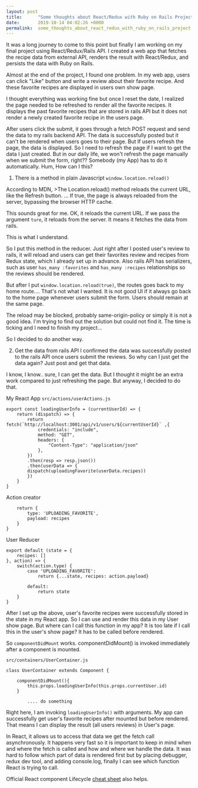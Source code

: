 ```yaml
---
layout: post
title:      "Some thoughts about React/Redux with Ruby on Rails Project"
date:       2019-10-14 04:02:26 +0000
permalink:  some_thoughts_about_react_redux_with_ruby_on_rails_project
---
```



It was a long journey to come to this point but finally I am working on my final project using React/Redux/Rails API. I created a web app that fetches the recipe data from external API, renders the result with React/Redux, and persists the data with Ruby on Rails.

Almost at the end of the project, I found one problem. In my web app, users can click "Like" button and write a review about their favorite recipe. And these favorite recipes are displayed in users own show page.

I thought everything was working fine but once I reset the date, I realized the page needed to be refreshed to render all the favorite recipes. It displays the past favorite recipes that are stored in rails API but it does not render a newly created favorite recipe in the users page.

After users click the submit, it goes through a fetch POST request and send the data to my rails backend API. The data is successfully posted but it can't be rendered when users goes to their page. But If users refresh the page, the data is displayed. So I need to refresh the page if I want to get the data I just created. But in our daily life, we won't refresh the page manually when we submit the form, right?? Somebody (my App) has to do it automatically. Hum, How can I this?


1. There is a method in plain Javascript
 `window.location.reload()`

According to MDN, >The Location.reload() method reloads the current URL, like the Refresh button.  ...   If true, the page is always reloaded from the server, bypassing the browser HTTP cache.

This sounds great for me. OK, it reloads the current URL. If we pass the argument `ture`, it reloads from the server. It means it fetches the data from rails.

This is what I understand.

So I put this method in the reducer. Just right after I posted user's review to rails, it will reload and users can get their favorites review and recipes from Redux state, which I already set up in advance. Also rails API has serializers, such as user `has_many :favorites` and `has_many :recipes` relationships so the reviews should be rendered.

But after I put `window.location.reload(true)`, the routes goes back to my home route.... That's not what I wanted. It is not good UI if it always go back to the home page whenever users submit the form. Users should remain at the same page.

The reload may be blocked, probably same-origin-policy or simply it is not a good idea. I'm trying to find out the solution but could not find it. The time is ticking and I need to finish my project...

So I decided to do another way.


2. Get the data from rails API
I confirmed the data was successfully posted to the rails API once users submit the reviews. So why can I just get the data again? Just post and get that data.

I know, I know.. sure, I can get the data. But I thought it might be an extra work compared to just refreshing the page. But anyway, I decided to do that.


My React App
`src/actions/userActions.js`

```
export const loadingUserInfo = (currentUserId) => {
    return (dispatch) => {
        return fetch(`http://localhost:3001/api/v1/users/${currentUserId}` ,{
            credentials: "include",
            method: "GET",
            headers: {
                "Content-Type": "application/json"
            },
        })
        .then(resp => resp.json())
        .then(userData => {
        dispatch(uploadingFavorite(userData.recipes))
        })
    }
}
```


Action creator
```
    return {
        type: 'UPLOADING_FAVORITE',
        payload: recipes
    }
}
```

User Reducer
```
export default (state = {
    recipes: []
}, action) => {
    switch(action.type) {
        case 'UPLOADING_FAVORITE':
            return {...state, recipes: action.payload}

        default:
            return state
    }
}
```


After I set up the above, user's favorite recipes were successfully stored in the state in my React app. So I can use and render this data in my User show page. But where can I call this function in my app? It is too late if I call this in the user's show page? It has to be called before rendered.

So `componentDidMount` works. componentDidMount() is invoked immediately after a component is mounted.


`src/containers/UserContainer.js`

```
class UserContainer extends Component {

    componentDidMount(){
        this.props.loadingUserInfo(this.props.currentUser.id)
    }

		.... do something
```

Right here, I am invoking `loadingUserInfo()` with arguments. My app can successfully get user's favorite recipes after mounted but before rendered. That means I can display the result (all users reviews) in User's page.

In React, it allows us to access that data we get the fetch call asynchronously. It happens very fast so it is important to keep in mind when and where the fetch is called and how and where we handle the data. It was hard to follow which part of data is rendered first but by placing debugger, redux dev tool, and adding console.log, finally I can see which function React is trying to call.

Official React component Lifecycle [cheat sheet](http://projects.wojtekmaj.pl/react-lifecycle-methods-diagram/) also helps.

